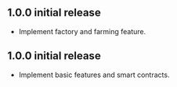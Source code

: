 ## 1.0.0 initial release
- Implement factory and farming feature.

## 1.0.0 initial release
- Implement basic features and smart contracts.
